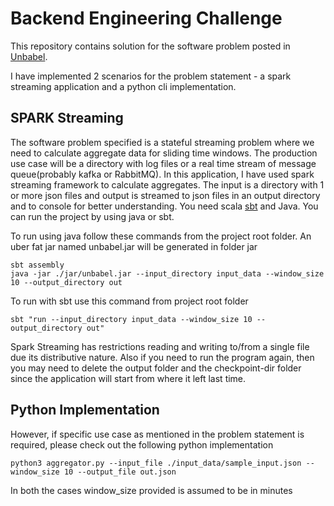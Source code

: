 # Backend Engineering Challenge

This repository contains solution for the software problem posted in [Unbabel](https://github.com/Unbabel/backend-engineering-challenge). 

I have implemented 2 scenarios for the problem statement - a spark streaming application and a python cli implementation.

## SPARK Streaming

The software problem specified is a stateful streaming problem where we need to calculate aggregate data for sliding time windows. The production use case will be a directory with log files or a real time stream of message queue(probably kafka or RabbitMQ). In this application, I have used spark streaming framework to calculate aggregates. The input is a directory with 1 or more json files and output is streamed to json files in an output directory and to console for better understanding. You need scala [sbt](https://www.scala-sbt.org/) and Java. You can run the project by using java or sbt.

To run using java follow these commands from the project root folder. An uber fat jar named unbabel.jar will be generated in folder jar

```
sbt assembly
java -jar ./jar/unbabel.jar --input_directory input_data --window_size 10 --output_directory out
```

To run with sbt use this command from project root folder

```
sbt "run --input_directory input_data --window_size 10 --output_directory out"
```


Spark Streaming has restrictions reading and writing to/from a single file due its distributive nature. Also if you need to run the program again, then you may need to delete the output folder and the checkpoint-dir folder since the application will start from where it left last time.


## Python Implementation

However, if specific use case as mentioned in the problem statement is required, please check out the following python implementation 
  
```
python3 aggregator.py --input_file ./input_data/sample_input.json --window_size 10 --output_file out.json
```

In both the cases window_size provided is assumed to be in minutes